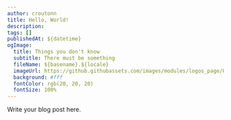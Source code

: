 ```yaml
---
author: croutonn
title: Hello, World!
description: 
tags: []
publishedAt: ${datetime}
ogImage:
  title: Things you don't know
  subtitle: There must be something
  fileName: ${basename}.${locale}
  imageUrl: https://github.githubassets.com/images/modules/logos_page/Octocat.png
  background: #fff
  fontColor: rgb(20, 20, 20)
  fontSize: 100%
---
```


Write your blog post here.
